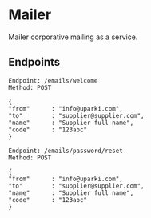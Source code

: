 # Mailer
Mailer corporative mailing as a service.


## Endpoints

```
Endpoint: /emails/welcome
Method: POST

{
"from"      : "info@uparki.com",
"to"        : "supplier@supplier.com",
"name"      : "Supplier full name",
"code"      : "123abc"
}

```


```
Endpoint: /emails/password/reset
Method: POST

{
"from"      : "info@uparki.com",
"to"        : "supplier@supplier.com",
"name"      : "Supplier full name",
"code"      : "123abc"
}

```

